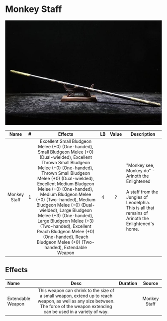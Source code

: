 # Monkey Staff

![Copyright](MonkeyStaff.png)

|     Name     | # |                                                                                     Effects                                                                                     | LB | Value | Description                                                                                                                                                      |
| :----------: | :-: | :-----------------------------------------------------------------------------------------------------------------------------------------------------------------------------: | :-: | :---: | ---------------------------------------------------------------------------------------------------------------------------------------------------------------- |
| Monkey Staff | 1 | Excellent Small Bludgeon Melee (+0) (One-handed), Small Bludgeon Melee (+0) (Dual-wielded), Excellent Thrown Small Bludgeon Melee (+0) (One-handed), Thrown Small Bludgeon Melee (+0) (Dual-wielded), Excellent Medium Bludgeon Melee (+0) (One-handed), Medium Bludgeon Melee (+0) (Two-handed), Medium Bludgeon Melee (+0) (Dual-wielded), Large Bludgeon Melee (+3) (One-handed), Large Bludgeon Melee (+3) (Two-handed), Excellent Reach Bludgeon Melee (+0) (One-handed), Reach Bludgeon Melee (+0) (Two-handed), Extendable Weapon | 4 |   ?   | "Monkey see, Monkey do" - Arinoth the Enlightened<br /><br />A staff from the Jungles of Leodelphia. This is all that remains of Arinoth the Enlightened's home. |

## Effects

| Name              |                                                                                       Desc                                                                                       | Duration |    Source    |
| :---------------- | :------------------------------------------------------------------------------------------------------------------------------------------------------------------------------: | :------: | :----------: |
| Extendable Weapon | This weapon can shrink to the size of a small weapon, extend up to reach weapon, as well as any size between. The force of the weapon extending can be used in a variety of way. |          | Monkey Staff |
